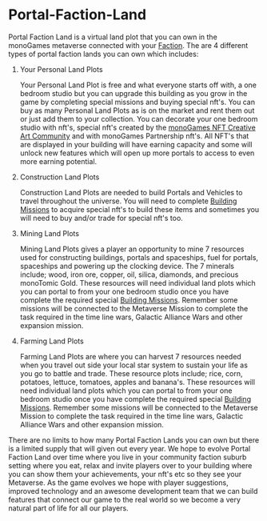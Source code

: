 <h1>Portal-Faction-Land</h1>
<p>
Portal Faction Land is a virtual land plot that you can own in the monoGames metaverse connected with your <a href="https://github.com/369gtech/Factions">Faction</a>. The are 4 different types of portal faction lands you can own which includes:
  <ol>
    <li>Your Personal Land Plots</li>
    <p></p>
    <p>Your Personal Land Plot is free and what everyone starts off with, a one bedroom studio but you can upgrade this building as you grow in the game by completing special missions and buying special nft's. You can buy as many Personal Land Plots as is on the market and rent them out or just add them to your collection. You can decorate your one bedroom studio with nft's, special nft's created by the <a href="https://github.com/369gtech/monoGames-NFT-Creative-Art-Community">monoGames NFT Creative Art Community</a> and with monoGames Partnership nft's. All NFT's that are displayed in your building will have earning capacity and some will unlock new features which will open up more portals to access to even more earning potential.</p>
    <li>Construction Land Plots</li>
    <p></p>
    <p>Construction Land Plots are needed to build Portals and Vehicles to travel throughout the universe. You will need to complete <a href="https://github.com/369gtech/Alpha-monoGame-Missions/blob/main/README.md">Building Missions</a> to acquire special nft's to build these items and sometimes you will need to buy and/or trade for special nft's too.</p>
    <li>Mining Land Plots</li>
    <p></p>
    <p>Mining Land Plots gives a player an opportunity to mine 7 resources used for constructing buildings, portals and spaceships, fuel for portals, spaceships and powering up the clocking device. The 7 minerals include; wood, iron ore, copper, oil, silica, diamonds, and precious monoTomic Gold. These resources will need individual land plots which you can portal to from your one bedroom studio once you have complete the required special <a href="https://github.com/369gtech/Alpha-monoGame-Missions/blob/main/README.md">Building Missions</a>. Remember some missions will be connected to the Metaverse Mission to complete the task required in the time line wars, Galactic Alliance Wars and other expansion mission.</p>
    <li>Farming Land Plots</li>
    <p></p>
    <p>Farming Land Plots are where you can harvest 7 resources needed when you travel out side your local star system to sustain your life as you go to battle and trade. These resource plots include; rice, corn, potatoes, lettuce, tomatoes, apples and banana's. These resources will need individual land plots which you can portal to from your one bedroom studio once you have complete the required special <a href="https://github.com/369gtech/Alpha-monoGame-Missions/blob/main/README.md">Building Missions</a>. Remember some missions will be connected to the Metaverse Mission to complete the task required in the time line wars, Galactic Alliance Wars and other expansion mission.</p>
</ol>
There are no limits to how many Portal Faction Lands you can own but there is a limited supply that will given out every year. We hope to evolve Portal Faction Land over time where you live in your community faction suburb setting where you eat, relax and invite players over to your building where you can show them your achievements, your nft's etc so they see your Metaverse. As the game evolves we hope with player suggestions, improved technology and an awesome development team that we can build features that connect our game to the real world so we become a very natural part of life for all our players.
